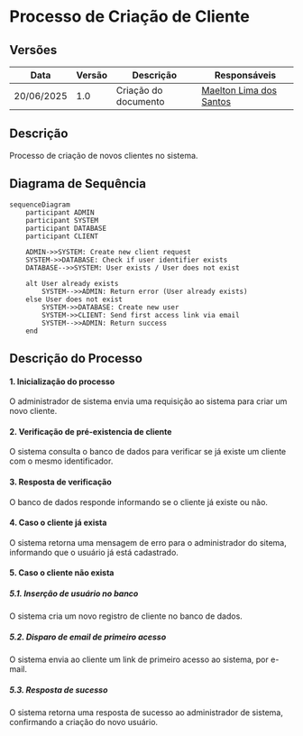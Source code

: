 # Processo de Criação de Cliente

## Versões

| Data       | Versão | Descrição                  | Responsáveis               |
|------------|--------|----------------------------|----------------------------|
| 20/06/2025 | 1.0    | Criação do documento       | [Maelton Lima dos Santos](https://github.com/Maelton) |

## Descrição

Processo de criação de novos clientes no sistema.

## Diagrama de Sequência

``` mermaid
sequenceDiagram
    participant ADMIN
    participant SYSTEM
    participant DATABASE
    participant CLIENT

    ADMIN->>SYSTEM: Create new client request
    SYSTEM->>DATABASE: Check if user identifier exists
    DATABASE-->>SYSTEM: User exists / User does not exist

    alt User already exists
        SYSTEM-->>ADMIN: Return error (User already exists)
    else User does not exist
        SYSTEM->>DATABASE: Create new user
        SYSTEM->>CLIENT: Send first access link via email
        SYSTEM-->>ADMIN: Return success
    end
```

## Descrição do Processo

#### 1. Inicialização do processo  
   O administrador de sistema envia uma requisição ao sistema para criar um novo cliente.

#### 2. Verificação de pré-existencia de cliente  
   O sistema consulta o banco de dados para verificar se já existe um cliente com o mesmo identificador.

#### 3. Resposta de verificação  
   O banco de dados responde informando se o cliente já existe ou não.

#### 4. Caso o cliente já exista  
   O sistema retorna uma mensagem de erro para o administrador do sitema, informando que o usuário já está cadastrado.

#### 5. Caso o cliente não exista   

##### 5.1. Inserção de usuário no banco
   O sistema cria um novo registro de cliente no banco de dados.
   
##### 5.2. Disparo de email de primeiro acesso 
   O sistema envia ao cliente um link de primeiro acesso ao sistema, por e-mail.
    
##### 5.3. Resposta de sucesso
   O sistema retorna uma resposta de sucesso ao administrador de sistema, confirmando a criação do novo usuário.
